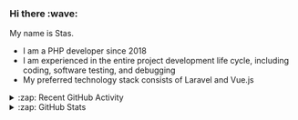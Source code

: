 <h3>Hi there :wave:</h3>

My name is Stas.

- I am a PHP developer since 2018
- I am experienced in the entire project development life cycle, including coding, software testing, and debugging
- My preferred technology stack consists of Laravel and Vue.js

<details>
  <summary>:zap: Recent GitHub Activity</summary>

<!--RECENT_ACTIVITY:start-->
1. ❌ Closed PR [#5681](https://github.com/ddev/ddev/pull/5681) in [ddev/ddev](https://github.com/ddev/ddev)<br>
2. ⬆️ Pushed 1 commit(s) to [stasadev/ddev-addon-template](https://github.com/stasadev/ddev-addon-template)<br>
3. 📔 Created new repository [stasadev/test1](https://github.com/stasadev/test1)<br>
4. ⬆️ Pushed 1 commit(s) to [ddev/ddev-addon-template](https://github.com/ddev/ddev-addon-template)<br>
5. 🎉 Merged PR [#42](https://github.com/ddev/ddev-addon-template/pull/42) in [ddev/ddev-addon-template](https://github.com/ddev/ddev-addon-template)<br>
6. ⬆️ Pushed 1 commit(s) to [stasadev/ddev-addon-template](https://github.com/stasadev/ddev-addon-template)<br>
7. ⬆️ Pushed 1 commit(s) to [stasadev/ddev-addon-template](https://github.com/stasadev/ddev-addon-template)<br>
8. ⬆️ Pushed 1 commit(s) to [stasadev/ddev-addon-template](https://github.com/stasadev/ddev-addon-template)<br>
9. ⬆️ Pushed 2 commit(s) to [stasadev/ddev-addon-template](https://github.com/stasadev/ddev-addon-template)<br>
10. ⬆️ Pushed 1 commit(s) to [stasadev/ddev-addon-template](https://github.com/stasadev/ddev-addon-template)<br>
<!--RECENT_ACTIVITY:end-->

</details>

<details>
  <summary>:zap: GitHub Stats</summary>

  <picture>
    <source
      srcset="https://github-readme-stats.vercel.app/api?username=stasadev&show_icons=true&count_private=true&include_all_commits=true&hide_border=true&theme=tokyonight"
      media="(prefers-color-scheme: dark)"
    />
    <source
      srcset="https://github-readme-stats.vercel.app/api?username=stasadev&show_icons=true&count_private=true&include_all_commits=true&hide_border=true"
      media="(prefers-color-scheme: light), (prefers-color-scheme: no-preference)"
    />
    <img src="https://github-readme-stats.vercel.app/api?username=stasadev&show_icons=true&count_private=true&include_all_commits=true&hide_border=true" />
  </picture>

</details>
